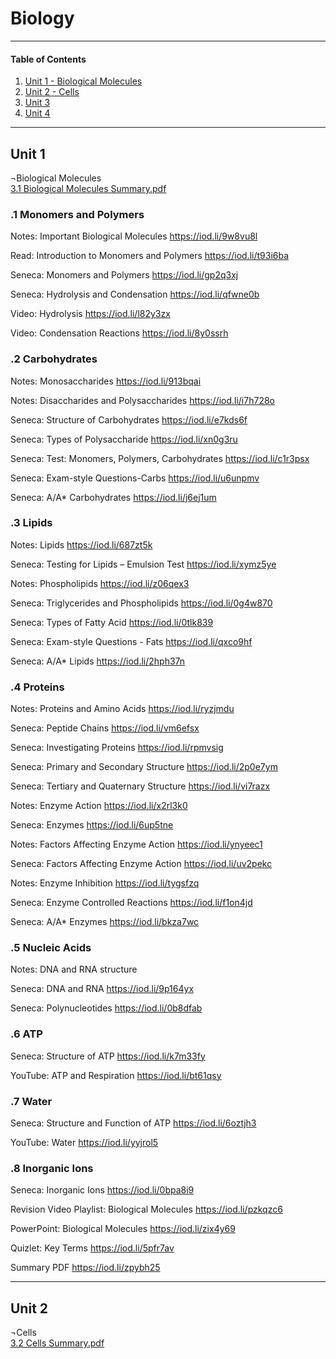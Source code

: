 # Biology  
---
#### Table of Contents
1. [Unit 1 - Biological Molecules](https://github.com/sgdwn/edu/blob/main/biology/README.md#unit-1)
2. [Unit 2 - Cells](https://github.com/sgdwn/edu/blob/main/biology/README.md#unit-2)
3. [Unit 3]()
4. [Unit 4]()
---
## Unit 1
¬Biological Molecules  
[3.1 Biological Molecules Summary.pdf](https://github.com/sgdwn/edu/files/6177342/3.1.Biological.Molecules.Summary.pdf)  

### .1 Monomers and Polymers	
Notes: Important Biological Molecules	<https://iod.li/9w8vu8l> 

Read: Introduction to Monomers and Polymers	<https://iod.li/t93i6ba> 

Seneca: Monomers and Polymers	<https://iod.li/gp2q3xj> 

Seneca: Hydrolysis and Condensation	<https://iod.li/qfwne0b> 

Video: Hydrolysis	<https://iod.li/l82y3zx> 

Video: Condensation Reactions	<https://iod.li/8y0ssrh> 

### .2 Carbohydrates	

Notes: Monosaccharides	https://iod.li/913bqai 

Notes: Disaccharides and Polysaccharides	https://iod.li/i7h728o 

Seneca: Structure of Carbohydrates	https://iod.li/e7kds6f 

Seneca: Types of Polysaccharide	https://iod.li/xn0g3ru 

Seneca: Test: Monomers, Polymers, Carbohydrates	https://iod.li/c1r3psx 

Seneca: Exam-style Questions-Carbs	https://iod.li/u6unpmv 

Seneca: A/A* Carbohydrates	https://iod.li/j6ej1um 

### .3 Lipids	

Notes: Lipids	https://iod.li/687zt5k 

Seneca: Testing for Lipids – Emulsion Test	https://iod.li/xymz5ye 

Notes: Phospholipids	https://iod.li/z06qex3 

Seneca: Triglycerides and Phospholipids	https://iod.li/0g4w870 

Seneca: Types of Fatty Acid	https://iod.li/0tlk839 

Seneca: Exam-style Questions - Fats	https://iod.li/qxco9hf 

Seneca: A/A* Lipids	https://iod.li/2hph37n 

### .4 Proteins	

Notes: Proteins and Amino Acids	https://iod.li/ryzjmdu 

Seneca: Peptide Chains	https://iod.li/vm6efsx 

Seneca: Investigating Proteins	https://iod.li/rpmvsig 

Seneca: Primary and Secondary Structure	https://iod.li/2p0e7ym 

Seneca: Tertiary and Quaternary Structure	https://iod.li/vi7razx 

Notes: Enzyme Action	https://iod.li/x2rl3k0 

Seneca: Enzymes	https://iod.li/6up5tne 

Notes: Factors Affecting Enzyme Action	https://iod.li/ynyeec1 

Seneca: Factors Affecting Enzyme Action	https://iod.li/uv2pekc 

Notes: Enzyme Inhibition	https://iod.li/tygsfzq 

Seneca: Enzyme Controlled Reactions	https://iod.li/f1on4jd 

Seneca: A/A* Enzymes	https://iod.li/bkza7wc 

### .5 Nucleic Acids	

Notes: DNA and RNA structure	
		
Seneca: DNA and RNA	https://iod.li/9p164yx 

Seneca: Polynucleotides	https://iod.li/0b8dfab 

### .6 ATP	

Seneca: Structure of ATP	https://iod.li/k7m33fy 

YouTube: ATP and Respiration	https://iod.li/bt61qsy 

			
### .7 Water	

Seneca: Structure and Function of ATP	https://iod.li/6oztjh3 

YouTube: Water	https://iod.li/yyjrol5 

### .8 Inorganic Ions	

Seneca: Inorganic Ions	https://iod.li/0bpa8i9 

Revision	Video Playlist: Biological Molecules	https://iod.li/pzkqzc6 

PowerPoint: Biological Molecules	https://iod.li/zix4y69 

Quizlet: Key Terms	https://iod.li/5pfr7av 

Summary PDF	https://iod.li/zpybh25 


---

## Unit 2
¬Cells  
[3.2 Cells Summary.pdf](https://github.com/sgdwn/edu/files/6177343/3.2.Cells.Summary.pdf)  


